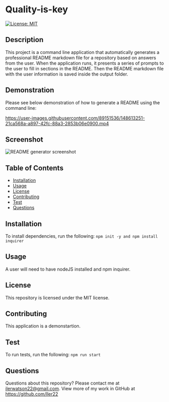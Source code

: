 # Quality-is-key

[![License: MIT](https://img.shields.io/badge/License-MIT-yellow.svg)](https://opensource.org/licenses/MIT)

## Description

This project is a command line application that automatically generates a professional README markdown file for a repository based on answers from the user. When the application runs, it presents a series of prompts to the user to fill in sections in the README. Then the README markdown file with the user information is saved inside the output folder.

## Demonstration

Please see below demonstration of how to generate a README using the command line:

https://user-images.githubusercontent.com/89151536/148613251-21ca568a-a897-42fc-88a3-2853b06e0900.mp4

## Screenshot

![README generator screenshot](https://user-images.githubusercontent.com/89151536/148614377-3818b3ef-601f-4adb-966f-1f060a2f15bb.png)

## Table of Contents

- [Installation](#installation)
- [Usage](#usage)
- [License](#license)
- [Contributing](#contributing)
- [Test](#test)
- [Questions](#questions)

## Installation

To install dependencies, run the following:
`npm init -y and npm install inquirer`

## Usage

A user will need to have nodeJS installed and npm inquirer.

## License

This repository is licensed under the MIT license.

## Contributing

This application is a demonstartion.

## Test

To run tests, run the following:
`npm run start`

## Questions

Questions about this repository? Please contact me at [ilerwatson22@gmail.com](mailto:ilerwatson22@gmail.com). View more of my work in GitHub at https://github.com/Iler22
